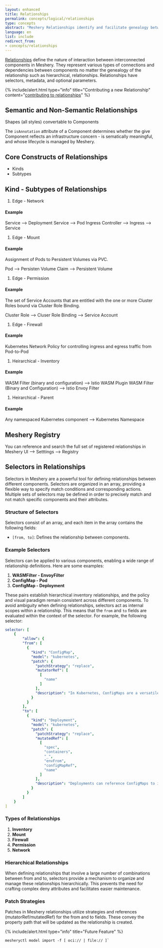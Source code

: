 ```yaml
---
layout: enhanced
title: Relationships
permalink: concepts/logical/relationships
type: concepts
abstract: "Meshery Relationships identify and facilitate genealogy between Components."
language: en
list: include
redirect_from:
- concepts/relationships
---
```


[Relationships](https://github.com/meshery/meshery/tree/master/server/meshmodel/relationships) define the nature of interaction between interconnected components in Meshery. They represent various types of connections and dependencies between components no matter the genealogy of the relationship such as hierarchical,  relationships. Relationships have selectors, metadata, and optional parameters.

{% include/alert.html type="info" title="Contributing a new Relationship" content="<a href='https://docs.meshery.io/project/contributing/contributing-models#contribute-to-meshmodel-relationships'>contributing to relationships</a>" %}

## Semantic and Non-Semantic Relationships

Shapes (all styles) convertable to Components

The `isAnnotation` attribute of a Component determines whether the give Component reflects an infrastructure concern - is sematically meaningful, and whose lifecycle is managed by Meshery.

## Core Constructs of Relationships

- Kinds
- Subtypes

## Kind - Subtypes of Relationships

1. Edge - Network

#### Example

Service --> Deployment
Service --> Pod
Ingress Controller --> Ingress --> Service

1. Edge - Mount

#### Example

Assignment of Pods to Persistent Volumes via PVC.

Pod --> Persisten Volume Claim --> Persistent Volume

1. Edge - Permission

#### Example

The set of Service Accounts that are entitled with the one or more Cluster Roles bound via Cluster Role Binding.

Cluster Role --> Cluser Role Binding --> Service Account

1. Edge - Firewall

#### Example

Kubernetes Network Policy for controlling ingress and egress traffic from Pod-to-Pod

1. Heirarchical - Inventory

#### Example

WASM Filter (binary and configuration) --> Istio WASM Plugin
WASM Filter (Binary and Configuration) --> Istio Envoy Filter

1. Heirarchical - Parent

#### Example

Any namespaced Kubernetes component --> Kubernetes Namespace

## Meshery Registry

You can reference and search the full set of registered relationships in Meshery UI --> Setttings --> Registry

## Selectors in Relationships

Selectors in Meshery are a powerful tool for defining relationships between different components. Selectors are organized in an array, providing a flexible way to specify match conditions and  corresponding actions. Multiple sets of selectors may be defined in order to precisely match and not match specific components and their attributes.

### Structure of Selectors

Selectors consist of an array, and each item in the array contains the following fields:

- `[from, to]`: Defines the relationship between components.


### Example Selectors

Selectors can be applied to various components, enabling a wide range of relationship definitions. Here are some examples:

1. **WASMFilter - EnvoyFilter**
2. **ConfigMap - Pod**
3. **ConfigMap - Deployment**

These pairs establish hierarchical inventory relationships, and the policy and visual paradigm remain consistent across different components. To avoid ambiguity when defining relationships, selectors act as internal scopes within a relationship. This means that the `from` and `to` fields are evaluated within the context of the selector. For example, the following selector:

```yaml
selector: [
    {
        "allow": {
        "from": [
          {
            "kind": "ConfigMap",
            "model": "kubernetes",
            "patch": {
              "patchStrategy": "replace",
              "mutatorRef": [
                [
                  "name"
                ]
              ],
              "description": "In Kubernetes, ConfigMaps are a versatile resource that can be referenced by various other resources to provide configuration data to applications or other Kubnernetes resources.\n\nBy referencing ConfigMaps in these various contexts, you can centralize and manage configuration data more efficiently, allowing for easier updates, versioning, and maintenance of configurations in a Kubernetes environment."
            }
          }
        ],
        "to": [
          {
            "kind": "Deployment",
            "model": "kubernetes",
            "patch": {
              "patchStrategy": "replace",
              "mutatedRef": [
                [
                  "spec",
                  "containers",
                  "_",
                  "envFrom",
                  "configMapRef",
                  "name"
                ]
              ],
              "description": "Deployments can reference ConfigMaps to inject configuration data into the Pods they manage. This is useful for maintaining consistent configuration across replica sets.\n\nThe keys from the ConfigMap will be exposed as environment variables to the containers within the pods managed by the Deployment."
            }
          }
        ]
    }
]
```

### Types of Relationships
1. **Inventory** 
2. **Mount** 
3. **Firewall** 
4. **Permission**
5. **Network**

### Hierarchical Relationships

When defining relationships that involve a large number of combinations between from and to, selectors provide a mechanism to organize and manage these relationships hierarchically. This prevents the need for crafting complex deny attributes and facilitates easier maintenance.

### Patch Strategies

Patches in Meshery relationships utilize strategies and references (mutatorRef/mutatedRef) for the from and to fields. These convey the property path that will be updated as the relationship is created.

{% include/alert.html type="info" title="Future Feature" %}

```
mesheryctl model import -f [ oci:// | file:// ]`
```

